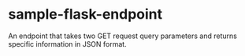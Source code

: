 # sample-flask-endpoint
An endpoint that takes two GET request query parameters and returns specific information in JSON format.
